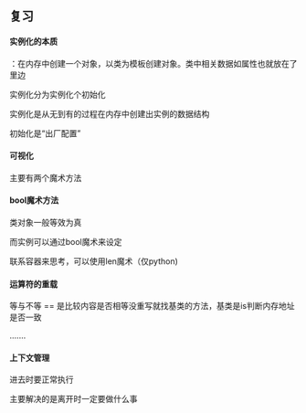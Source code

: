 ## 复习

#### 实例化的本质

：在内存中创建一个对象，以类为模板创建对象。类中相关数据如属性也就放在了里边

实例化分为实例化个初始化

实例化是从无到有的过程在内存中创建出实例的数据结构

初始化是“出厂配置”

#### 可视化

主要有两个魔术方法

#### bool魔术方法

类对象一般等效为真

而实例可以通过bool魔术来设定

联系容器来思考，可以使用len魔术（仅python)

#### 运算符的重载

等与不等 == 是比较内容是否相等没重写就找基类的方法，基类是is判断内存地址是否一致

.......

#### 上下文管理

进去时要正常执行

主要解决的是离开时一定要做什么事

